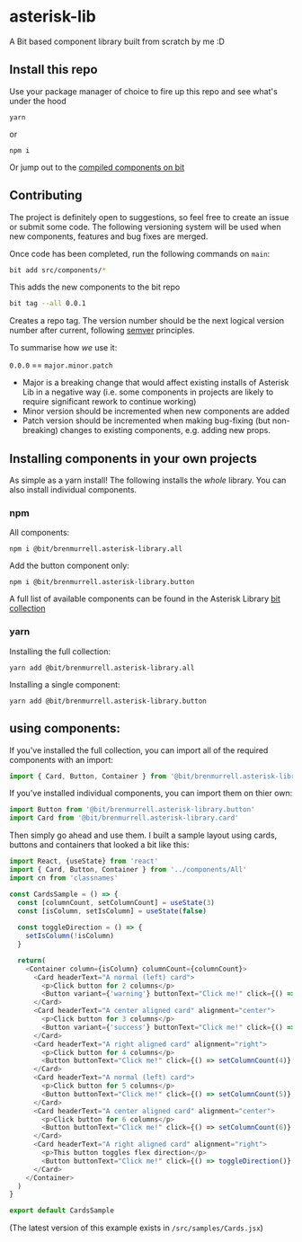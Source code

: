 # asterisk-lib
A Bit based component library built from scratch by me :D

## Install this repo
Use your package manager of choice to fire up this repo and see what's under the hood
```
yarn
```

or

```
npm i
```

Or jump out to the [compiled components on bit](https://bit.dev/brenmurrell/asterisk-library/)

## Contributing
The project is definitely open to suggestions, so feel free to create an issue or submit some code. The following versioning system will be used when new components, features and bug fixes are merged.

Once code has been completed, run the following commands on `main`:

``` sh
bit add src/components/*
```
This adds the new components to the bit repo

``` sh
bit tag --all 0.0.1
```
Creates a repo tag. The version number should be the next logical version number after current, following [semver](https://semver.org/) principles.

To summarise how _we_ use it: 

`0.0.0` == `major.minor.patch`

- Major is a breaking change that would affect existing installs of Asterisk Lib in a negative way (i.e. some components in projects are likely to require significant rework to continue working)
- Minor version should be incremented when new components are added
- Patch version should be incremented when making bug-fixing (but non-breaking) changes to existing components, e.g. adding new props.

## Installing components in your own projects
As simple as a yarn install! The following installs the _whole_ library. You can also install individual components. 

### npm

All components:
``` npm
npm i @bit/brenmurrell.asterisk-library.all
```

Add the button component only:
``` npm
npm i @bit/brenmurrell.asterisk-library.button
```

A full list of available components can be found in the Asterisk Library [bit collection](https://bit.dev/brenmurrell/asterisk-library/)

### yarn
Installing the full collection:
```
yarn add @bit/brenmurrell.asterisk-library.all
```

Installing a single component:
```
yarn add @bit/brenmurrell.asterisk-library.button
```

## using components:

If you've installed the full collection, you can import all of the required components with an import:

``` javascript
import { Card, Button, Container } from '@bit/brenmurrell.asterisk-library.all'
```

If you've installed individual components, you can import them on thier own:
``` javascript
import Button from '@bit/brenmurrell.asterisk-library.button'
import Card from '@bit/brenmurrell.asterisk-library.card'
```

Then simply go ahead and use them. I built a sample layout using cards, buttons and containers that looked a bit like this:

``` javascript
import React, {useState} from 'react'
import { Card, Button, Container } from '../components/All'
import cn from 'classnames'

const CardsSample = () => {
  const [columnCount, setColumnCount] = useState(3)
  const [isColumn, setIsColumn] = useState(false)
  
  const toggleDirection = () => {
    setIsColumn(!isColumn)  
  }

  return(
    <Container column={isColumn} columnCount={columnCount}>
      <Card headerText="A normal (left) card">
        <p>Click button for 2 columns</p>
        <Button variant={'warning'} buttonText="Click me!" click={() => setColumnCount(2)} />
      </Card>
      <Card headerText="A center aligned card" alignment="center">
        <p>Click button for 3 columns</p>
        <Button variant={'success'} buttonText="Click me!" click={() => setColumnCount(3)} />
      </Card>
      <Card headerText="A right aligned card" alignment="right">
        <p>Click button for 4 columns</p>
        <Button buttonText="Click me!" click={() => setColumnCount(4)} />
      </Card>
      <Card headerText="A normal (left) card">
        <p>Click button for 5 columns</p>
        <Button buttonText="Click me!" click={() => setColumnCount(5)} />
      </Card>
      <Card headerText="A center aligned card" alignment="center">
        <p>Click button for 6 columns</p>
        <Button buttonText="Click me!" click={() => setColumnCount(6)} />
      </Card>
      <Card headerText="A right aligned card" alignment="right">
        <p>This button toggles flex direction</p>
        <Button buttonText="Click me!" click={() => toggleDirection()} />
      </Card>
    </Container>
  )
}

export default CardsSample
```

(The latest version of this example exists in `/src/samples/Cards.jsx`)